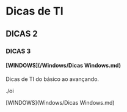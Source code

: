 # Dicas de TI
## DICAS 2
### DICAS 3
#### [WINDOWS](/Windows/Dicas Windows.md)

Dicas de TI do básico ao avançando.

./oi

[WINDOWS](Windows/Dicas Windows.md)
